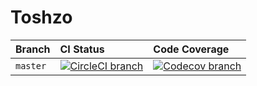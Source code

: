 # Toshzo

| Branch | CI Status | Code Coverage |
|:------ |:----------|:--------------|
| `master` | [![CircleCI branch](https://img.shields.io/circleci/project/github/RedSparr0w/node-csgo-parser/master.svg?style=flat-square)](https://circleci.com/gh/kieranroneill/toshzo/tree/master) | [![Codecov branch](https://img.shields.io/codecov/c/github/codecov/example-python/master.svg?style=flat-square)](https://codecov.io/gh/kieranroneill/toshzo) |
 